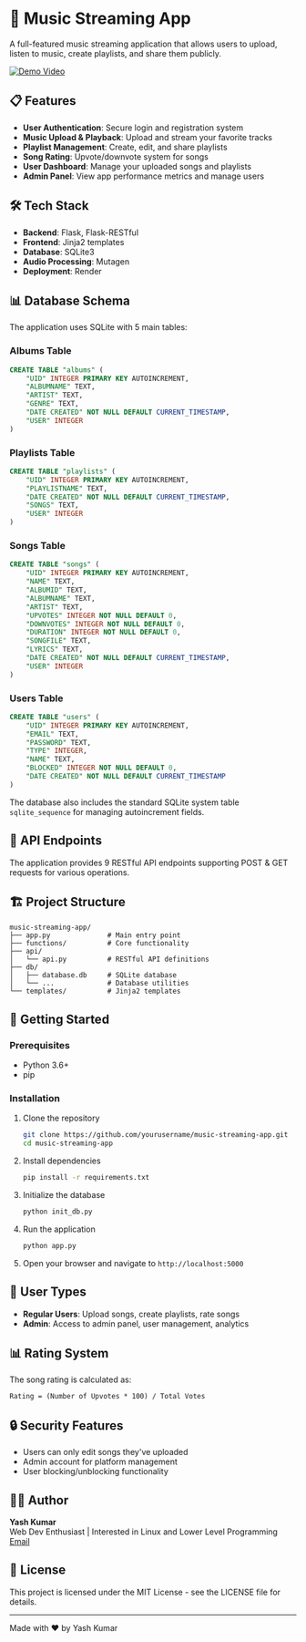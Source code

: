 # 🎵 Music Streaming App

A full-featured music streaming application that allows users to upload, listen to music, create playlists, and share them publicly.

[![Demo Video](https://img.shields.io/badge/Demo-Video-red)](https://drive.google.com/file/d/1V7R4mLp9PoQrP3tFC06m2_YAZsOy3k2s/view?usp=sharing)

## 📋 Features

- **User Authentication**: Secure login and registration system
- **Music Upload & Playback**: Upload and stream your favorite tracks
- **Playlist Management**: Create, edit, and share playlists
- **Song Rating**: Upvote/downvote system for songs
- **User Dashboard**: Manage your uploaded songs and playlists
- **Admin Panel**: View app performance metrics and manage users

## 🛠️ Tech Stack

- **Backend**: Flask, Flask-RESTful
- **Frontend**: Jinja2 templates
- **Database**: SQLite3
- **Audio Processing**: Mutagen
- **Deployment**: Render

## 📊 Database Schema

The application uses SQLite with 5 main tables:

### Albums Table
```sql
CREATE TABLE "albums" (
    "UID" INTEGER PRIMARY KEY AUTOINCREMENT,
    "ALBUMNAME" TEXT,
    "ARTIST" TEXT,
    "GENRE" TEXT,
    "DATE CREATED" NOT NULL DEFAULT CURRENT_TIMESTAMP,
    "USER" INTEGER
)
```

### Playlists Table
```sql
CREATE TABLE "playlists" (
    "UID" INTEGER PRIMARY KEY AUTOINCREMENT,
    "PLAYLISTNAME" TEXT,
    "DATE CREATED" NOT NULL DEFAULT CURRENT_TIMESTAMP,
    "SONGS" TEXT,
    "USER" INTEGER
)
```

### Songs Table
```sql
CREATE TABLE "songs" (
    "UID" INTEGER PRIMARY KEY AUTOINCREMENT,
    "NAME" TEXT,
    "ALBUMID" TEXT,
    "ALBUMNAME" TEXT,
    "ARTIST" TEXT,
    "UPVOTES" INTEGER NOT NULL DEFAULT 0,
    "DOWNVOTES" INTEGER NOT NULL DEFAULT 0,
    "DURATION" INTEGER NOT NULL DEFAULT 0,
    "SONGFILE" TEXT,
    "LYRICS" TEXT,
    "DATE CREATED" NOT NULL DEFAULT CURRENT_TIMESTAMP,
    "USER" INTEGER
)
```

### Users Table
```sql
CREATE TABLE "users" (
    "UID" INTEGER PRIMARY KEY AUTOINCREMENT,
    "EMAIL" TEXT,
    "PASSWORD" TEXT,
    "TYPE" INTEGER,
    "NAME" TEXT,
    "BLOCKED" INTEGER NOT NULL DEFAULT 0,
    "DATE CREATED" NOT NULL DEFAULT CURRENT_TIMESTAMP
)
```

The database also includes the standard SQLite system table `sqlite_sequence` for managing autoincrement fields.

## 🔌 API Endpoints

The application provides 9 RESTful API endpoints supporting POST & GET requests for various operations.

## 🏗️ Project Structure

```
music-streaming-app/
├── app.py              # Main entry point
├── functions/          # Core functionality
├── api/
│   └── api.py          # RESTful API definitions
├── db/
│   ├── database.db     # SQLite database
│   └── ...             # Database utilities
└── templates/          # Jinja2 templates
```

## 🚀 Getting Started

### Prerequisites

- Python 3.6+
- pip

### Installation

1. Clone the repository
   ```bash
   git clone https://github.com/yourusername/music-streaming-app.git
   cd music-streaming-app
   ```

2. Install dependencies
   ```bash
   pip install -r requirements.txt
   ```

3. Initialize the database
   ```bash
   python init_db.py
   ```

4. Run the application
   ```bash
   python app.py
   ```

5. Open your browser and navigate to `http://localhost:5000`

## 👥 User Types

- **Regular Users**: Upload songs, create playlists, rate songs
- **Admin**: Access to admin panel, user management, analytics

## 📊 Rating System

The song rating is calculated as:
```
Rating = (Number of Upvotes * 100) / Total Votes
```

## 🔒 Security Features

- Users can only edit songs they've uploaded
- Admin account for platform management
- User blocking/unblocking functionality

## 👨‍💻 Author

**Yash Kumar**  
Web Dev Enthusiast | Interested in Linux and Lower Level Programming  
[Email](mailto:22f3000472@ds.study.iitm.ac.in)

## 📄 License

This project is licensed under the MIT License - see the LICENSE file for details.

---

Made with ❤️ by Yash Kumar
